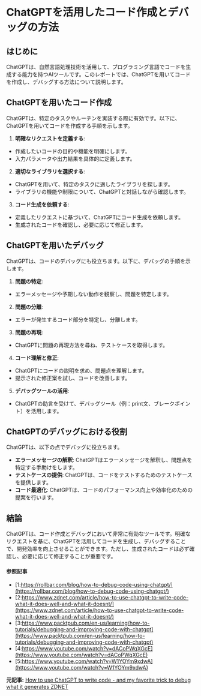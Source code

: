 # ChatGPTを活用したコード作成とデバッグの方法

## はじめに

ChatGPTは、自然言語処理技術を活用して、プログラミング言語でコードを生成する能力を持つAIツールです。このレポートでは、ChatGPTを用いてコードを作成し、デバッグする方法について説明します。

## ChatGPTを用いたコード作成

ChatGPTは、特定のタスクやルーチンを実装する際に有効です。以下に、ChatGPTを用いてコードを作成する手順を示します。

1. **明確なリクエストを定義する**: 
 - 作成したいコードの目的や機能を明確にします。
 - 入力パラメータや出力結果を具体的に定義します。

2. **適切なライブラリを選択する**: 
 - ChatGPTを用いて、特定のタスクに適したライブラリを探します。
 - ライブラリの機能や制限について、ChatGPTと対話しながら確認します。

3. **コード生成を依頼する**: 
 - 定義したリクエストに基づいて、ChatGPTにコード生成を依頼します。
 - 生成されたコードを確認し、必要に応じて修正します。

## ChatGPTを用いたデバッグ

ChatGPTは、コードのデバッグにも役立ちます。以下に、デバッグの手順を示します。

1. **問題の特定**: 
 - エラーメッセージや予期しない動作を観察し、問題を特定します。

2. **問題の分離**: 
 - エラーが発生するコード部分を特定し、分離します。

3. **問題の再現**: 
 - ChatGPTに問題の再現方法を尋ね、テストケースを取得します。

4. **コード理解と修正**: 
 - ChatGPTにコードの説明を求め、問題点を理解します。
 - 提示された修正案を試し、コードを改善します。

5. **デバッグツールの活用**: 
 - ChatGPTの助言を受けて、デバッグツール（例：print文、ブレークポイント）を活用します。

## ChatGPTのデバッグにおける役割

ChatGPTは、以下の点でデバッグに役立ちます。

- **エラーメッセージの解釈**: ChatGPTはエラーメッセージを解釈し、問題点を特定する手助けをします。
- **テストケースの提供**: ChatGPTは、コードをテストするためのテストケースを提供します。
- **コード最適化**: ChatGPTは、コードのパフォーマンス向上や効率化のための提案を行います。

## 結論

ChatGPTは、コード作成とデバッグにおいて非常に有効なツールです。明確なリクエストを基に、ChatGPTを活用してコードを生成し、デバッグすることで、開発効率を向上させることができます。ただし、生成されたコードは必ず確認し、必要に応じて修正することが重要です。

#### 参照記事
- [1:https://rollbar.com/blog/how-to-debug-code-using-chatgpt/](https://rollbar.com/blog/how-to-debug-code-using-chatgpt/)
- [2:https://www.zdnet.com/article/how-to-use-chatgpt-to-write-code-what-it-does-well-and-what-it-doesnt/](https://www.zdnet.com/article/how-to-use-chatgpt-to-write-code-what-it-does-well-and-what-it-doesnt/)
- [3:https://www.packtpub.com/en-us/learning/how-to-tutorials/debugging-and-improving-code-with-chatgpt](https://www.packtpub.com/en-us/learning/how-to-tutorials/debugging-and-improving-code-with-chatgpt)
- [4:https://www.youtube.com/watch?v=dACoPWqXGcE](https://www.youtube.com/watch?v=dACoPWqXGcE)
- [5:https://www.youtube.com/watch?v=W1YOYm9xdwA](https://www.youtube.com/watch?v=W1YOYm9xdwA)


**元記事:** [How to use ChatGPT to write code - and my favorite trick to debug what it generates ZDNET](https://www.zdnet.com/article/how-to-use-chatgpt-to-write-code-and-my-favorite-trick-to-debug-what-it-generates/)